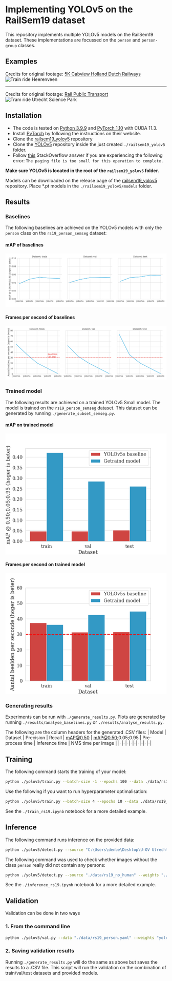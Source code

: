# Implementing YOLOv5 on the RailSem19 dataset

This repository implements multiple YOLOv5 models on the RailSem19 dataset. These implementations are focussed on the `person` and `person-group` classes.

## Examples

Credits for original footage: [5K Cabview Holland Dutch Railways](https://www.youtube.com/channel/UCNnxhT5O9e43QBctJFzpDjA)
![Train ride Heerenveen](./data/examples/train.gif)

---

Credits for original footage: [Rail Public Transport](https://www.youtube.com/watch?v=otIgXdE14Ao)
![Tram ride Utrecht Science Park](./data/examples/tram.gif)

## Installation

- The code is tested on [Python 3.9.9](https://www.python.org/downloads/) and [PyTorch 1.10](https://pytorch.org/get-started/locally/) with CUDA 11.3.
- Install [PyTorch](https://pytorch.org/get-started/locally/) by following the instructions on their website.
- Clone the [railsem19_yolov5](https://github.com/Denbergvanthijs/railsem19_yolov5) repository
- Clone the [YOLOv5](https://github.com/ultralytics/yolov5) repository inside the just created `./railsem19_yolov5` folder.
- Follow [this](https://stackoverflow.com/a/66800443) StackOverflow answer if you are experiencing the following error: `The paging file is too small for this operation to complete.`

**Make sure YOLOv5 is located in the root of the `railsem19_yolov5` folder.**

Models can be downloaded on the release page of the [railsem19_yolov5](https://github.com/Denbergvanthijs/railsem19_yolov5) repository. Place *.pt models in the `./railsem19_yolov5/models` folder.

## Results

### Baselines

The following baselines are achieved on the YOLOv5 models with only the `person` class on the `rs19_person_semseg` dataset:

#### mAP of baselines

![Baselines mAP](./results/baselines/baselines_mAP.png)

#### Frames per second of baselines

![Baselines time](./results/baselines/baselines_time.png)

### Trained model

The following results are achieved on a trained YOLOv5 Small model. The model is trained on the `rs19_person_semseg` dataset. This dataset can be generated by running `./generate_subset_semseg.py`.

#### mAP on trained model

![mAP after training](./results/trained/trained_mAP.png)

#### Frames per second on trained model

![Time after training](./results/trained/trained_time.png)

### Generating results

Experiments can be run with `./generate_results.py`. Plots are generated by running `./results/analyse_baselines.py` or `./results/analyse_results.py`.

The following are the column headers for the generated .CSV files:
| Model | Dataset | Precision | Recall | mAP@0.50 | mAP@0.50;0.05;0.95 | Pre-process time | Inference time | NMS time per image |
|-|-|-|-|-|-|-|-|-|

## Training

The following command starts the training of your model:

```bash
python ./yolov5/train.py --batch-size -1 --epochs 100 --data ./data/rs19_person.yaml --weights yolov5s.pt --single-cls --workers 1
```

Use the following if you want to run hyperparameter optimalisation:

```bash
python ./yolov5/train.py --batch-size 4 --epochs 10 --data ./data/rs19_person.yaml --weights yolov5s.pt --single-cls --workers 1 --evolve 40
```

See the `./train_rs19.ipynb` notebook for a more detailed example.

## Inference

The following command runs inference on the provided data:

```bash
python ./yolov5/detect.py --source "C:\Users\denbe\Desktop\U-OV Utrecht Tramlijn 22 Cabinerit Utrecht Centraal Centrumzijde - P R Science Park Uithoflijn_Trim.mp4" --weights "./models/yolov5s.pt" --classes 0
```

The following command was used to check whether images without the class `person` really did not contain any persons:

```bash
python ./yolov5/detect.py --source "./data/rs19_no_human" --weights "./models/trained_best.pt" --classes 0 --iou-thres 0.6 --max-det 100 --conf-thres 0.6 --save-txt --save-conf
```

See the `./inference_rs19.ipynb` notebook for a more detailed example.

## Validation

Validation can be done in two ways

### 1. From the command line

```bash
python ./yolov5/val.py --data "./data/rs19_person.yaml" --weights "yolov5s.pt" --batch-size 1 --task val --single-cls
```

### 2. Saving validation results

Running `./generate_results.py` will do the same as above but saves the results to a .CSV file. This script will run the validation on the combination of train/val/test datasets and provided models.
